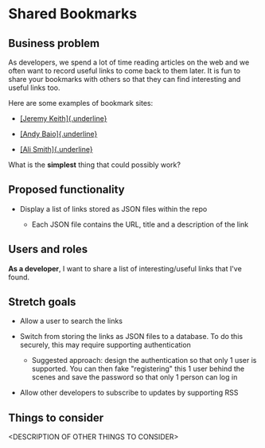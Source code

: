 # Shared Bookmarks

## Business problem

As developers, we spend a lot of time reading articles on the web and we
often want to record useful links to come back to them later. It is fun
to share your bookmarks with others so that they can find interesting
and useful links too.

Here are some examples of bookmark sites:

- [[Jeremy Keith]{.underline}](https://adactio.com/links)

- [[Andy Baio]{.underline}](https://waxy.org/category/links/)

- [[Ali Smith]{.underline}](https://bookmarks.alasdairsmith.co.uk/)

What is the **simplest** thing that could possibly work?

## Proposed functionality

- Display a list of links stored as JSON files within the repo

  - Each JSON file contains the URL, title and a description of the
    link

## Users and roles

**As a developer**, I want to share a list of interesting/useful links
that I've found.

## Stretch goals

- Allow a user to search the links

- Switch from storing the links as JSON files to a database. To do
  this securely, this may require supporting authentication

  - Suggested approach: design the authentication so that only 1
    user is supported. You can then fake "registering" this 1 user
    behind the scenes and save the password so that only 1 person
    can log in

- Allow other developers to subscribe to updates by supporting RSS

## Things to consider

\<DESCRIPTION OF OTHER THINGS TO CONSIDER\>
